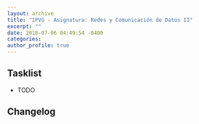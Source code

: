 ```yaml
---
layout: archive
title: "IPVG - Asignatura: Redes y Comunicación de Datos II"
excerpt: ""
date: 2018-07-06 04:49:54 -0400
categories: 
author_profile: true
---
```


## Tasklist

- TODO

## Changelog

